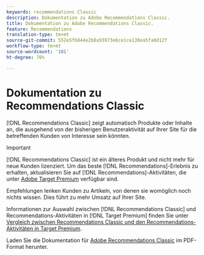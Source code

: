 ```yaml
---
keywords: recommendations Classic
description: Dokumentation zu Adobe Recommendations Classic.
title: Dokumentation zu Adobe Recommendations Classic.
feature: Recommendations
translation-type: tm+mt
source-git-commit: 552e5fb844e2b8a93973e6ce1ce138ea5fa0d12f
workflow-type: tm+mt
source-wordcount: '101'
ht-degree: 76%

---
```



# Dokumentation zu Recommendations Classic

[!DNL Recommendations Classic] zeigt automatisch Produkte oder Inhalte an, die ausgehend von der bisherigen Benutzeraktivität auf Ihrer Site für die betreffenden Kunden von Interesse sein könnten.

>[!IMPORTANT]
>
>[!DNL Recommendations Classic] ist ein älteres Produkt und nicht mehr für neue Kunden lizenziert. Um das beste [!DNL Recommendations]-Erlebnis zu erhalten, aktualisieren Sie auf [!DNL Recommendations]-Aktivitäten, die unter [Adobe Target Premium](/help/c-intro/intro.md) verfügbar sind.

Empfehlungen lenken Kunden zu Artikeln, von denen sie womöglich noch nichts wissen. Dies führt zu mehr Umsatz auf Ihrer Site.

Informationen zur Auswahl zwischen [!DNL Recommendations Classic] und Recommendations-Aktivitäten in [!DNL Target Premium] finden Sie unter [Vergleich zwischen Recommendations Classic und den Recommendations-Aktivitäten in Target Premium](/help/c-recommendations/c-recommendations-faq/recommendations-classic-versus-recommendations-activities-target-premium.md).

Laden Sie die Dokumentation für [Adobe Recommendations Classic](/help/assets/adobe-recommendations-classic.pdf) im PDF-Format herunter.